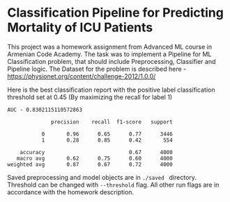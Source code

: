 # Classification Pipeline for Predicting Mortality of ICU Patients

This project was a homework assignment from Advanced ML course in Armenian Code Academy. The task was to implement a Pipeline for ML Classification problem, that should include Preprocessing, Classifier and Pipeline logic. The Dataset for the problem is described here -https://physionet.org/content/challenge-2012/1.0.0/

Here is the best classification report with the positive label classification threshold set at 0.45 (By maximizing the recall for label 1) 

```
AUC - 0.8302115110572863  

              precision    recall  f1-score   support

           0       0.96      0.65      0.77      3446
           1       0.28      0.85      0.42       554

    accuracy                           0.67      4000
   macro avg       0.62      0.75      0.60      4000
weighted avg       0.87      0.67      0.72      4000
```

Saved preprocessing and model objects are in ```./saved ``` directory.
Threshold can be changed with ```--threshold``` flag.
All other run flags are in accordance with the homework description.
